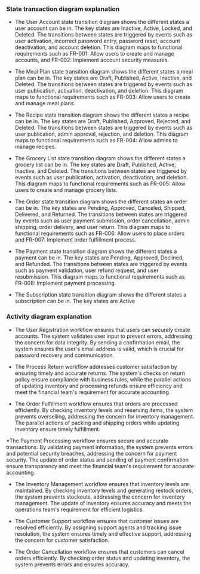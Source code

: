 ### State transaction diagram explanation

* The User Account state transition diagram shows the different states a user account can be in. The key states are Inactive, Active, Locked, and Deleted. The transitions between states are triggered by events such as user activation, incorrect password entry, password reset, account deactivation, and account deletion. This diagram maps to functional requirements such as FR-001: Allow users to create and manage accounts, and FR-002: Implement account security measures.

* The Meal Plan state transition diagram shows the different states a meal plan can be in. The key states are Draft, Published, Active, Inactive, and Deleted. The transitions between states are triggered by events such as user publication, activation, deactivation, and deletion. This diagram maps to functional requirements such as FR-003: Allow users to create and manage meal plans.

* The Recipe state transition diagram shows the different states a recipe can be in. The key states are Draft, Published, Approved, Rejected, and Deleted. The transitions between states are triggered by events such as user publication, admin approval, rejection, and deletion. This diagram maps to functional requirements such as FR-004: Allow admins to manage recipes.

* The Grocery List state transition diagram shows the different states a grocery list can be in. The key states are Draft, Published, Active, Inactive, and Deleted. The transitions between states are triggered by events such as user publication, activation, deactivation, and deletion. This diagram maps to functional requirements such as FR-005: Allow users to create and manage grocery lists.

* The Order state transition diagram shows the different states an order can be in. The key states are Pending, Approved, Canceled, Shipped, Delivered, and Returned. The transitions between states are triggered by events such as user payment submission, order cancellation, admin shipping, order delivery, and user return. This diagram maps to functional requirements such as FR-006: Allow users to place orders and FR-007: Implement order fulfillment process.

* The Payment state transition diagram shows the different states a payment can be in. The key states are Pending, Approved, Declined, and Refunded. The transitions between states are triggered by events such as payment validation, user refund request, and user resubmission. This diagram maps to functional requirements such as FR-008: Implement payment processing.

* The Subscription state transition diagram shows the different states a subscription can be in. The key states are Active

### Activity diagram explanation 

* The User Registration workflow ensures that users can securely create accounts. The system validates user input to prevent errors, addressing the concern for data integrity. By sending a confirmation email, the system ensures the user's email address is valid, which is crucial for password recovery and communication.

* The Process Return workflow addresses customer satisfaction by ensuring timely and accurate returns. The system's checks on return policy ensure compliance with business rules, while the parallel actions of updating inventory and processing refunds ensure efficiency and meet the financial team's requirement for accurate accounting.

* The Order Fulfillment workflow ensures that orders are processed efficiently. By checking inventory levels and reserving items, the system prevents overselling, addressing the concern for inventory management. The parallel actions of packing and shipping orders while updating inventory ensure timely fulfillment.

*The Payment Processing workflow ensures secure and accurate transactions. By validating payment information, the system prevents errors and potential security breaches, addressing the concern for payment security. The update of order status and sending of payment confirmation ensure transparency and meet the financial team's requirement for accurate accounting.

* The Inventory Management workflow ensures that inventory levels are maintained. By checking inventory levels and generating restock orders, the system prevents stockouts, addressing the concern for inventory management. The update of inventory ensures accuracy and meets the operations team's requirement for efficient logistics.

* The Customer Support workflow ensures that customer issues are resolved efficiently. By assigning support agents and tracking issue resolution, the system ensures timely and effective support, addressing the concern for customer satisfaction.

* The Order Cancellation workflow ensures that customers can cancel orders efficiently. By checking order status and updating inventory, the system prevents errors and ensures accuracy.
